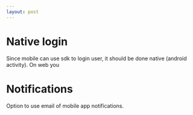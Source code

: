 ```yaml
---
layout: post
---
```


# Native login

Since mobile can use sdk to login user, it should be done native (android
activity). On web you

# Notifications

Option to use email of mobile app notifications.
